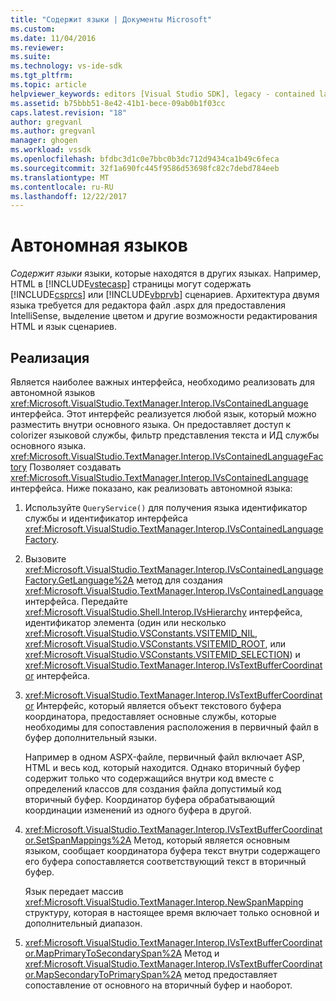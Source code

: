 ```yaml
---
title: "Содержит языки | Документы Microsoft"
ms.custom: 
ms.date: 11/04/2016
ms.reviewer: 
ms.suite: 
ms.technology: vs-ide-sdk
ms.tgt_pltfrm: 
ms.topic: article
helpviewer_keywords: editors [Visual Studio SDK], legacy - contained languages
ms.assetid: b75bbb51-8e42-41b1-bece-09ab0b1f03cc
caps.latest.revision: "18"
author: gregvanl
ms.author: gregvanl
manager: ghogen
ms.workload: vssdk
ms.openlocfilehash: bfdbc3d1c0e7bbc0b3dc712d9434ca1b49c6feca
ms.sourcegitcommit: 32f1a690fc445f9586d53698fc82c7debd784eeb
ms.translationtype: MT
ms.contentlocale: ru-RU
ms.lasthandoff: 12/22/2017
---
```

# <a name="contained-languages"></a>Автономная языков
*Содержит языки* языки, которые находятся в других языках. Например, HTML в [!INCLUDE[vstecasp](../code-quality/includes/vstecasp_md.md)] страницы могут содержать [!INCLUDE[csprcs](../data-tools/includes/csprcs_md.md)] или [!INCLUDE[vbprvb](../code-quality/includes/vbprvb_md.md)] сценариев. Архитектура двумя языка требуется для редактора файл .aspx для предоставления IntelliSense, выделение цветом и другие возможности редактирования HTML и язык сценариев.  
  
## <a name="implementation"></a>Реализация  
 Является наиболее важных интерфейса, необходимо реализовать для автономной языков <xref:Microsoft.VisualStudio.TextManager.Interop.IVsContainedLanguage> интерфейса. Этот интерфейс реализуется любой язык, который можно разместить внутри основного языка. Он предоставляет доступ к colorizer языковой службы, фильтр представления текста и ИД службы основного языка. <xref:Microsoft.VisualStudio.TextManager.Interop.IVsContainedLanguageFactory> Позволяет создавать <xref:Microsoft.VisualStudio.TextManager.Interop.IVsContainedLanguage> интерфейса. Ниже показано, как реализовать автономной языка:  
  
1.  Используйте `QueryService()` для получения языка идентификатор службы и идентификатор интерфейса <xref:Microsoft.VisualStudio.TextManager.Interop.IVsContainedLanguageFactory>.  
  
2.  Вызовите <xref:Microsoft.VisualStudio.TextManager.Interop.IVsContainedLanguageFactory.GetLanguage%2A> метод для создания <xref:Microsoft.VisualStudio.TextManager.Interop.IVsContainedLanguage> интерфейса. Передайте <xref:Microsoft.VisualStudio.Shell.Interop.IVsHierarchy> интерфейса, идентификатор элемента (один или несколько <xref:Microsoft.VisualStudio.VSConstants.VSITEMID_NIL>, <xref:Microsoft.VisualStudio.VSConstants.VSITEMID_ROOT>, или <xref:Microsoft.VisualStudio.VSConstants.VSITEMID_SELECTION>) и <xref:Microsoft.VisualStudio.TextManager.Interop.IVsTextBufferCoordinator> интерфейса.  
  
3.  <xref:Microsoft.VisualStudio.TextManager.Interop.IVsTextBufferCoordinator> Интерфейс, который является объект текстового буфера координатора, предоставляет основные службы, которые необходимы для сопоставления расположения в первичный файл в буфер дополнительный языки.  
  
     Например в одном ASPX-файле, первичный файл включает ASP, HTML и весь код, который находится. Однако вторичный буфер содержит только что содержащийся внутри код вместе с определений классов для создания файла допустимый код вторичный буфер. Координатор буфера обрабатывающий координации изменений из одного буфера в другой.  
  
4.  <xref:Microsoft.VisualStudio.TextManager.Interop.IVsTextBufferCoordinator.SetSpanMappings%2A> Метод, который является основным языком, сообщает координатора буфера текст внутри содержащего его буфера сопоставляется соответствующий текст в вторичный буфер.  
  
     Язык передает массив <xref:Microsoft.VisualStudio.TextManager.Interop.NewSpanMapping> структуру, которая в настоящее время включает только основной и дополнительный диапазон.  
  
5.  <xref:Microsoft.VisualStudio.TextManager.Interop.IVsTextBufferCoordinator.MapPrimaryToSecondarySpan%2A> Метод и <xref:Microsoft.VisualStudio.TextManager.Interop.IVsTextBufferCoordinator.MapSecondaryToPrimarySpan%2A> метод предоставляет сопоставление от основного на вторичный буфер и наоборот.